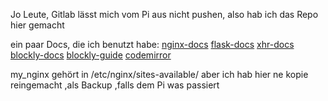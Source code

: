 Jo Leute, Gitlab lässt mich vom Pi aus nicht pushen, also hab ich das Repo hier gemacht

ein paar Docs, die ich benutzt habe:
[nginx-docs](https://nginx.org/en/docs/beginners_guide.html)
[flask-docs](https://flask.palletsprojects.com/en/stable/installation/)
[xhr-docs](https://developer.mozilla.org/en-US/docs/Web/API/XMLHttpRequest_API/Using_XMLHttpRequest)
[blockly-docs](https://blocklycodelabs.dev/codelabs/getting-started/index.html#3)
[blockly-guide](https://developers.google.com/blockly/guides/get-started/get-the-code?hl=de)
[codemirror](https://www.youtube.com/watch?v=o1DDWQDBT9Y)

my_nginx gehört in /etc/nginx/sites-available/ aber ich hab hier ne kopie reingemacht ,als Backup ,falls dem Pi was passiert